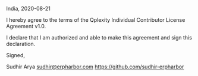 India, 2020-08-21

I hereby agree to the terms of the Qplexity Individual Contributor License
Agreement v1.0.

I declare that I am authorized and able to make this agreement and sign this
declaration.

Signed,

Sudhir Arya sudhir@erpharbor.com https://github.com/sudhir-erpharbor
